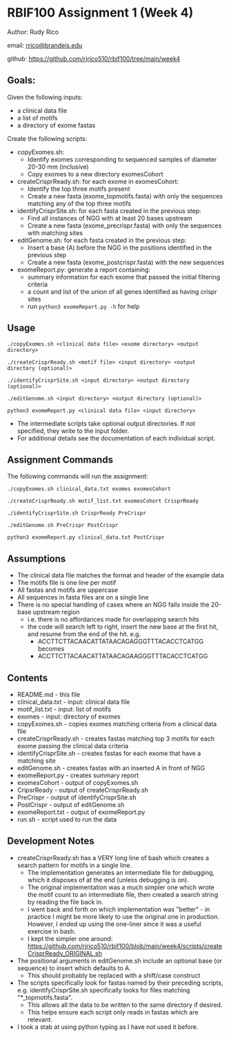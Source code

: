 # RBIF100 Assignment 1 (Week 4)

 Author: Rudy Rico

 email: rrico@brandeis.edu

 github: https://github.com/rjrico510/rbif100/tree/main/week4

## Goals:

Given the following inputs:

- a clinical data file
- a list of motifs
- a directory of exome fastas

Create the following scripts:

- copyExomes.sh:
  - Identify exomes corresponding to sequenced samples of diameter 20-30 mm (inclusive)
  - Copy exomes to a new directory exomesCohort
- createCrisprReady.sh: for each exome in exomesCohort:
  - Identify the top three motifs present
  - Create a new fasta (exome_topmotifs.fasta) with only the sequences matching any of the top three motifs
- identifyCrisprSite.sh: for each fasta created in the previous step:
  - Find all instances of NGG with at least 20 bases upstream
  - Create a new fasta (exome_precrispr.fasta) with only the sequences with matching sites
- editGenome.sh: for each fasta created in the previous step:
  - Insert a base (A) before the NGG in the positions identified in the previous step
  - Create a new fasta (exome_postcrispr.fasta) with the new sequences
- exomeReport.py: generate a report containing:
  - summary information for each exome that passed the initial filtering criteria
  - a count and list of the union of all genes identified as having crispr sites
  - run `python3 exomeReport.py -h` for help

## Usage

`./copyExomes.sh <clinical data file> <exome directory> <output directory>`

`./createCrisprReady.sh <motif file> <input directory> <output directory (optional)>`

`./identifyCrisprSite.sh <input directory> <output directory (optional)>`

`./editGenome.sh <input directory> <output directory (optional)>`

`python3 exomeReport.py <clinical data file> <input directory>`

- The intermediate scripts take optional output directories.  If not specified, they write to the input folder.
- For additional details see the documentation of each individual script.

## Assignment Commands

The following commands will run the assignment:

`./copyExomes.sh clinical_data.txt exomes exomesCohort`

`./createCrisprReady.sh motif_list.txt exomesCohort CrisprReady`

`./identifyCrisprSite.sh CrisprReady PreCrispr`

`./editGenome.sh PreCrispr PostCrispr`

`python3 exomeReport.py clinical_data.txt PostCrispr`

## Assumptions

- The clinical data file matches the format and header of the example data
- The motifs file is one line per motif
- All fastas and motifs are uppercase
- All sequences in fasta files are on a single line
- There is no special handling of cases where an NGG falls inside the 20-base upstream region
  - i.e. there is no affordances made for overlapping search hits
  - the code will search left to right, insert the new base at the first hit, and resume from the end of the hit. e.g.
    - ACCTTCTTACAACATTATAACAGAGGGTTTACACCTCATGG becomes
    - ACCTTCTTACAACATTATAACAGAAGGGTTTACACCTCATGG

## Contents

- README.md - this file
- clinical_data.txt - input: clinical data file
- motif_list.txt - input: list of motifs
- exomes - input: directory of exomes
- copyExomes.sh - copies exomes matching criteria from a clinical data file
- createCrisprReady.sh - creates fastas matching top 3 motifs for each exome passing the clinical data criteria
- identifyCrisprSite.sh - creates fastas for each exome that have a matching site
- editGenome.sh - creates fastas with an inserted A in front of NGG
- exomeReport.py - creates summary report
- exomesCohort - output of copyExomes.sh
- CripsrReady - output of createCrisprReady.sh
- PreCrispr - output of identifyCrisprSite.sh
- PostCrispr - output of editGenome.sh
- exomeReport.txt - output of exomeReport.py
- run.sh - script used to run the data

## Development Notes

- createCrisprReady.sh has a VERY long line of bash which creates a search pattern for motifs in a single line.
  - The implementation generates an intermediate file for debugging, which it disposes of at the end (unless debugging is on).
  - The original implementation was a much simpler one which wrote the motif count to an intermediate file, then created a search string by reading the file back in.
  - I went back and forth on which implementation was "better" - in practice I might be more likely to use the original one in production.    However, I ended up using the one-liner since it was a useful exercise in bash.
  - I kept the simpler one around: https://github.com/rjrico510/rbif100/blob/main/week4/scripts/createCrisprReady_ORIGINAL.sh
- The positional arguments in editGenome.sh include an optional base (or sequence) to insert which defaults to A.
  - This should probably be replaced with a shift/case construct
- The scripts specifically look for fastas named by their preceding scripts, e.g. identifyCrisprSite.sh specifically looks for files matching "*_topmotifs.fasta".
  - This allows all the data to be written to the same directory if desired.
  - This helps ensure each script only reads in fastas which are relevant.
- I took a stab at using python typing as I have not used it before.
